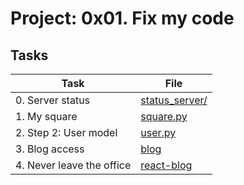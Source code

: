 # Project: 0x01. Fix my code

## Tasks

| Task | File |
| ---- | ---- |
| 0. Server status | [status_server/](./status_server/) |
| 1. My square | [square.py](./square.py) |
| 2. Step 2: User model | [user.py](./user.py) |
| 3. Blog access | [blog](./blog) |
| 4. Never leave the office | [react-blog](./react-blog) |
